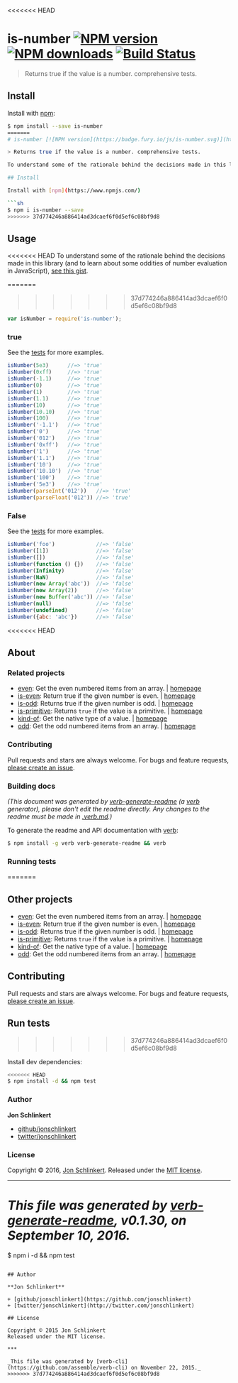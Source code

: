 <<<<<<< HEAD
# is-number [![NPM version](https://img.shields.io/npm/v/is-number.svg?style=flat)](https://www.npmjs.com/package/is-number) [![NPM downloads](https://img.shields.io/npm/dm/is-number.svg?style=flat)](https://npmjs.org/package/is-number) [![Build Status](https://img.shields.io/travis/jonschlinkert/is-number.svg?style=flat)](https://travis-ci.org/jonschlinkert/is-number)

> Returns true if the value is a number. comprehensive tests.

## Install

Install with [npm](https://www.npmjs.com/):

```sh
$ npm install --save is-number
=======
# is-number [![NPM version](https://badge.fury.io/js/is-number.svg)](http://badge.fury.io/js/is-number)  [![Build Status](https://travis-ci.org/jonschlinkert/is-number.svg)](https://travis-ci.org/jonschlinkert/is-number)

> Returns true if the value is a number. comprehensive tests.

To understand some of the rationale behind the decisions made in this library (and to learn about some oddities of number evaluation in JavaScript), [see this gist](https://gist.github.com/jonschlinkert/e30c70c713da325d0e81).

## Install

Install with [npm](https://www.npmjs.com/)

```sh
$ npm i is-number --save
>>>>>>> 37d774246a886414ad3dcaef6f0d5ef6c08bf9d8
```

## Usage

<<<<<<< HEAD
To understand some of the rationale behind the decisions made in this library (and to learn about some oddities of number evaluation in JavaScript), [see this gist](https://gist.github.com/jonschlinkert/e30c70c713da325d0e81).

=======
>>>>>>> 37d774246a886414ad3dcaef6f0d5ef6c08bf9d8
```js
var isNumber = require('is-number');
```

### true

See the [tests](./test.js) for more examples.

```js
isNumber(5e3)      //=> 'true'
isNumber(0xff)     //=> 'true'
isNumber(-1.1)     //=> 'true'
isNumber(0)        //=> 'true'
isNumber(1)        //=> 'true'
isNumber(1.1)      //=> 'true'
isNumber(10)       //=> 'true'
isNumber(10.10)    //=> 'true'
isNumber(100)      //=> 'true'
isNumber('-1.1')   //=> 'true'
isNumber('0')      //=> 'true'
isNumber('012')    //=> 'true'
isNumber('0xff')   //=> 'true'
isNumber('1')      //=> 'true'
isNumber('1.1')    //=> 'true'
isNumber('10')     //=> 'true'
isNumber('10.10')  //=> 'true'
isNumber('100')    //=> 'true'
isNumber('5e3')    //=> 'true'
isNumber(parseInt('012'))   //=> 'true'
isNumber(parseFloat('012')) //=> 'true'
```

### False

See the [tests](./test.js) for more examples.

```js
isNumber('foo')             //=> 'false'
isNumber([1])               //=> 'false'
isNumber([])                //=> 'false'
isNumber(function () {})    //=> 'false'
isNumber(Infinity)          //=> 'false'
isNumber(NaN)               //=> 'false'
isNumber(new Array('abc'))  //=> 'false'
isNumber(new Array(2))      //=> 'false'
isNumber(new Buffer('abc')) //=> 'false'
isNumber(null)              //=> 'false'
isNumber(undefined)         //=> 'false'
isNumber({abc: 'abc'})      //=> 'false'
```

<<<<<<< HEAD
## About

### Related projects

* [even](https://www.npmjs.com/package/even): Get the even numbered items from an array. | [homepage](https://github.com/jonschlinkert/even "Get the even numbered items from an array.")
* [is-even](https://www.npmjs.com/package/is-even): Return true if the given number is even. | [homepage](https://github.com/jonschlinkert/is-even "Return true if the given number is even.")
* [is-odd](https://www.npmjs.com/package/is-odd): Returns true if the given number is odd. | [homepage](https://github.com/jonschlinkert/is-odd "Returns true if the given number is odd.")
* [is-primitive](https://www.npmjs.com/package/is-primitive): Returns `true` if the value is a primitive.  | [homepage](https://github.com/jonschlinkert/is-primitive "Returns `true` if the value is a primitive. ")
* [kind-of](https://www.npmjs.com/package/kind-of): Get the native type of a value. | [homepage](https://github.com/jonschlinkert/kind-of "Get the native type of a value.")
* [odd](https://www.npmjs.com/package/odd): Get the odd numbered items from an array. | [homepage](https://github.com/jonschlinkert/odd "Get the odd numbered items from an array.")

### Contributing

Pull requests and stars are always welcome. For bugs and feature requests, [please create an issue](../../issues/new).

### Building docs

_(This document was generated by [verb-generate-readme](https://github.com/verbose/verb-generate-readme) (a [verb](https://github.com/verbose/verb) generator), please don't edit the readme directly. Any changes to the readme must be made in [.verb.md](.verb.md).)_

To generate the readme and API documentation with [verb](https://github.com/verbose/verb):

```sh
$ npm install -g verb verb-generate-readme && verb
```

### Running tests
=======
## Other projects

* [even](https://www.npmjs.com/package/even): Get the even numbered items from an array. | [homepage](https://github.com/jonschlinkert/even)
* [is-even](https://www.npmjs.com/package/is-even): Return true if the given number is even. | [homepage](https://github.com/jonschlinkert/is-even)
* [is-odd](https://www.npmjs.com/package/is-odd): Returns true if the given number is odd. | [homepage](https://github.com/jonschlinkert/is-odd)
* [is-primitive](https://www.npmjs.com/package/is-primitive): Returns `true` if the value is a primitive.  | [homepage](https://github.com/jonschlinkert/is-primitive)
* [kind-of](https://www.npmjs.com/package/kind-of): Get the native type of a value. | [homepage](https://github.com/jonschlinkert/kind-of)
* [odd](https://www.npmjs.com/package/odd): Get the odd numbered items from an array. | [homepage](https://github.com/jonschlinkert/odd)

## Contributing

Pull requests and stars are always welcome. For bugs and feature requests, [please create an issue](https://github.com/jonschlinkert/is-number/issues/new).

## Run tests
>>>>>>> 37d774246a886414ad3dcaef6f0d5ef6c08bf9d8

Install dev dependencies:

```sh
<<<<<<< HEAD
$ npm install -d && npm test
```

### Author

**Jon Schlinkert**

* [github/jonschlinkert](https://github.com/jonschlinkert)
* [twitter/jonschlinkert](http://twitter.com/jonschlinkert)

### License

Copyright © 2016, [Jon Schlinkert](https://github.com/jonschlinkert).
Released under the [MIT license](https://github.com/jonschlinkert/is-number/blob/master/LICENSE).

***

_This file was generated by [verb-generate-readme](https://github.com/verbose/verb-generate-readme), v0.1.30, on September 10, 2016._
=======
$ npm i -d && npm test
```

## Author

**Jon Schlinkert**

+ [github/jonschlinkert](https://github.com/jonschlinkert)
+ [twitter/jonschlinkert](http://twitter.com/jonschlinkert)

## License

Copyright © 2015 Jon Schlinkert
Released under the MIT license.

***

_This file was generated by [verb-cli](https://github.com/assemble/verb-cli) on November 22, 2015._
>>>>>>> 37d774246a886414ad3dcaef6f0d5ef6c08bf9d8
